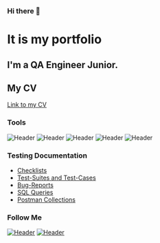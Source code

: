 ### Hi there 👋

It is my portfolio
=======


## I'm a QA Engineer Junior. 

## My CV
[Link to my CV](https://spb.hh.ru/applicant/resumes/view?resume=3edca845ff09e6923b0039ed1f454b326c5072)


### Tools
![Header](https://img.shields.io/badge/Jira-090909?style=for-the-badge&logo=jira&logoColor=136be1)
![Header](https://img.shields.io/badge/Postman-090909?style=for-the-badge&logo=postman&logoColor=f76935)
![Header](https://img.shields.io/badge/Github-090909?style=for-the-badge&logo=github&logoColor=8cc4d7)
![Header](https://img.shields.io/badge/MySQL-090909?style=for-the-badge&logo=mysql&logoColor=00618a)
![Header](https://img.shields.io/badge/TestRail-090909?style=for-the-badge&logo=&logoColor=71b556)


### Testing Documentation

- [Checklists](https://github.com/artichokeee/checklist)
- [Test-Suites and Test-Cases](https://github.com/artichokeee/test-cases)
- [Bug-Reports](https://github.com/artichokeee/bug-reports)
- [SQL Queries](https://github.com/vollmerivan/SQL)
- [Postman Collections](https://github.com/vollmerivan/Postman)

### Follow Me
[![Header](https://img.shields.io/badge/Instagram-090909?style=for-the-badge&logo=instagram&logoColor=9939a3)](https://www.instagram.com/vollmerivan/)
[![Header](https://img.shields.io/badge/Telegram-090909?style=for-the-badge&logo=telegram&logoColor=31a5db)](https://t.me/vollmer08)

